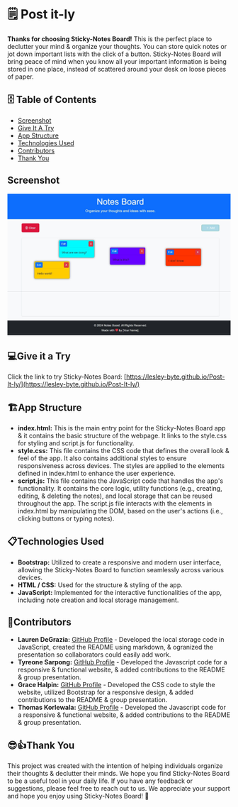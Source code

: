 # 🗒️ Post it-ly

**Thanks for choosing Sticky-Notes Board!** This is the perfect place to declutter your mind & organize your thoughts. You can store quick notes or jot down important lists with the click of a button. Sticky-Notes Board will bring peace of mind when you know all your important information is being stored in one place, instead of scattered around your desk on loose pieces of paper.

## 🗄️ Table of Contents

- [Screenshot](#screenshot)
- [Give It A Try](#💻give-it-a-try)
- [App Structure](#🏗️app-structure)
- [Technologies Used](#📋technologies-used)
- [Contributors](#🤝contributors)
- [Thank You](#😎👍thank-you)

## Screenshot

![Sticky-Notes Board](./assets/images/Screenshot_6-12-2024_17715_lesley-byte.github.io.jpeg)

## 💻Give it a Try

Click the link to try Sticky-Notes Board: [https://lesley-byte.github.io/Post-It-ly/](https://lesley-byte.github.io/Post-It-ly/)

## 🏗️App Structure

- **index.html:** This is the main entry point for the Sticky-Notes Board app & it contains the basic structure of the webpage. It links to the style.css for styling and script.js for functionality.
- **style.css:** This file contains the CSS code that defines the overall look & feel of the app. It also contains additional styles to ensure responsiveness across devices. The styles are applied to the elements defined in index.html to enhance the user experience.
- **script.js:** This file contains the JavaScript code that handles the app's functionality. It contains the core logic, utility functions (e.g., creating, editing, & deleting the notes), and local storage that can be reused throughout the app. The script.js file interacts with the elements in index.html by manipulating the DOM, based on the user's actions (i.e., clicking buttons or typing notes).

## 📋Technologies Used

- **Bootstrap:** Utilized to create a responsive and modern user interface, allowing the Sticky-Notes Board to function seamlessly across various devices.
- **HTML / CSS:** Used for the structure & styling of the app.
- **JavaScript:** Implemented for the interactive functionalities of the app, including note creation and local storage management.

## 🤝Contributors

- **Lauren DeGrazia:** [GitHub Profile](https://github.com/LDegraz) - Developed the local storage code in JavaScript, created the README using markdown, & ogranized the presentation so collaborators could easily add work.
- **Tyreone Sarpong:** [GitHub Profile](https://github.com/Tyreone58) - Developed the Javascript code for a responsive & functional website, & added contributions to the README & group presentation.
- **Grace Halpin:** [GitHub Profile](https://github.com/PentelX) - Developed the CSS code to style the website, utilized Bootstrap for a responsive design, & added contributions to the README & group presentation.
- **Thomas Korlewala:** [GitHub Profile](https://github.com/Tobby45bay) - Developed the Javascript code for a responsive & functional website, & added contributions to the README & group presentation.

## 😎👍Thank You

This project was created with the intention of helping individuals organize their thoughts & declutter their minds. We hope you find Sticky-Notes Board to be a useful tool in your daily life. If you have any feedback or suggestions, please feel free to reach out to us. We appreciate your support and hope you enjoy using Sticky-Notes Board! 📝
